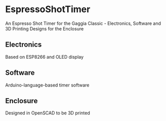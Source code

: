# EspressoShotTimer
An Espresso Shot Timer for the Gaggia Classic - Electronics, Software and 3D Printing Designs for the Enclosure

## Electronics
Based on ESP8266 and OLED display

## Software
Arduino-language-based timer software

## Enclosure
Designed in OpenSCAD to be 3D printed
